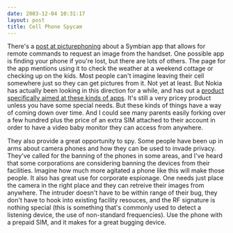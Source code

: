 ```yaml
---
date: 2003-12-04 10:31:17
layout: post
title: Cell Phone Spycam
---
```


There's a [post at picturephoning](http://www.textually.org/picturephoning/archives/002486.htm) about a Symbian app that allows for remote commands to request an image from the handset. One possible app is finding your phone if you're lost, but there are lots of others.  The page for the app mentions using it to check the weather at a weekend cottage or checking up on the kids. Most people can't imagine leaving their cell somewhere just so they can get pictures from it. Not yet at least. But Nokia has actually been looking in this direction for a while, and has out a [product specifically aimed at these kinds of apps](http://www.nokia.com/nokia/0,,4654,00.html). It's still a very pricey product unless you have some special needs. But these kinds of things have a way of coming down over time. And I could see many parents easily forking over a few hundred plus the price of an extra SIM attached to their account in order to have a video baby monitor they can access from anywhere.

They also provide a great opportunity to spy. Some people have been up in arms about camera phones and how they can be used to invade privacy. They've called for the banning of the phones in some areas, and I've heard that some corporations are considering banning the devices from their facilities. Imagine how much more agitated a phone like this will make those people. It also has great use for corporate espionage. One needs just place the camera in the right place and they can retreive their images from anywhere. The intruder doesn't have to be within range of their bug, they don't have to hook into existing facility resouces, and the RF signature is nothing special (this is something that's commonly used to detect a listening device, the use of non-standard frequencies). Use the phone with a prepaid SIM, and it makes for a great bugging device.
